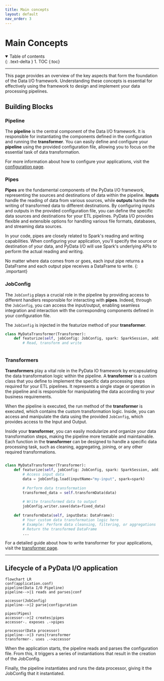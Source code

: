 ```yaml
---
title: Main concepts
layout: default
nav_order: 3
---
```

# Main Concepts
<details open markdown="block">
  <summary>
    Table of contents
  </summary>
  {: .text-delta }
1. TOC
{:toc}
</details>

--- 
This page provides an overview of the key aspects that form the foundation of the Data I/O framework. Understanding these concepts is essential for effectively using the framework to design and implement your data processing pipelines.

## Building Blocks
### Pipeline

The **pipeline** is the central component of the Data I/O framework. It is responsible for instantiating the components
defined in the configuration and running the **transformer**. You can easily define and configure your **pipeline** using
the provided configuration file, allowing you to focus on the essential task of data transformation.

For more information about how to configure your applications, visit the [configuration page](configuration/configuration.html).

### Pipes

**Pipes** are the fundamental components of the PyData I/O framework, representing the sources and destinations of data
within the pipeline. **Inputs** handle the reading of data from various sources, while **outputs** handle the writing of
transformed data to different destinations. By configuring inputs and outputs in the provided configuration file, you
can define the specific data sources and destinations for your ETL pipelines. PyData I/O provides flexible and extensible
options for handling various file formats, databases, and streaming data sources.

In your code, pipes are closely related to Spark's reading and writing capabilities. When configuring your application,
you'll specify the source or destination of your data, and PyData I/O will use Spark's underlying APIs to perform the
actual reading and writing.

No matter where data comes from or goes, each input pipe returns a DataFrame and each output pipe receives a DataFrame
to write.
{: .important}

### JobConfig

The `JobConfig` plays a crucial role in the pipeline by providing access to different handlers responsible for
interacting with **pipes**. Indeed, through the `JobConfig`, you can access the input/output, enabling
seamless integration and interaction with the corresponding components defined in your configuration file.

The `JobConfig` is injected in the featurize method of your **transformer**.
```python
class MyDataTransformer(Transformer):
    def featurize(self, jobConfig: JobConfig, spark: SparkSession, additionalArgs: dict = None):
        # Read, transform and write
    
```

### Transformers
**Transformers** play a vital role in the PyData IO framework by encapsulating the data transformation logic within the pipeline. A **transformer** is a custom class that you define to implement the specific data processing steps required for your ETL pipelines. It represents a single stage or operation in the pipeline and is responsible for manipulating the data according to your business requirements.

When the pipeline is executed, the run method of the **transformer** is executed, which contains the custom transformation
logic. Inside, you can access and manipulate the data using the provided `JobConfig`, which provides access to the
Input and Output.

Inside your **transformer**, you can easily modularize and organize your data transformation steps, making the pipeline
more testable and maintainable. Each function in the **transformer** can be designed to handle a specific data processing
task, such as cleaning, aggregating, joining, or any other required transformations.

```python

class MyDataTransformer(Transformer):
    def featurize(self, jobConfig: JobConfig, spark: SparkSession, additionalArgs: dict = None):
        # Access input data
        data = jobConfig.load(inputName="my-input", spark=spark)
        
        # Perform data transformation
        transformed_data = self.transformData(data)
        
        # Write transformed data to output
        jobConfig.writer.save(data=fixed_data)
        
    def transformData(self, inputData: DataFrame):
        # Your custom data transformation logic here
        # Example: Perform data cleansing, filtering, or aggregations
        # Return the transformed DataFrame
        ...
```

For a detailed guide about how to write transformer for your applications, visit the [transformer page](writing-transformer.html).

--- 

## Lifecycle of a PyData I/O application

```mermaid
flowchart LR
conf(application.conf)
pipeline(Data I/O Pipeline)
pipeline-->|1 reads and parses|conf

accessor(JobConfig)
pipeline-->|2 parse|configuration

pipes(Pipes)
accessor-->|2 creates|pipes
accessor-. exposes .->pipes

processor(Data processor)
pipeline-->|3 runs|transformer
transformer-. uses .->accessor

```

When the application starts, the pipeline reads and parses the configuration file. From this, it triggers a series of instantiations that result in the creation of the JobConfig.

Finally, the pipeline instantiates and runs the data processor, giving it the JobConfig that it instantiated.